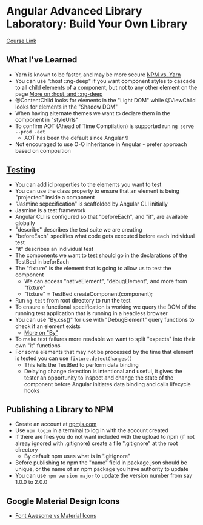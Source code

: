 # Angular Advanced Library Laboratory: Build Your Own Library #
[Course Link](https://angular-university.io/course/angular-advanced-course)

## What I've Learned ##
* Yarn is known to be faster, and may be more secure
[NPM vs. Yarn](https://www.whitesourcesoftware.com/free-developer-tools/blog/npm-vs-yarn-which-should-you-choose/)
* You can use ":host ::ng-deep" if you want component styles to cascade to all child elements of a component, but not to any other element on the page
[More on :host, and ::ng-deep](https://blog.angular-university.io/angular-host-context/)
* @ContentChild looks for elements in the "Light DOM" while @ViewChild looks for elements in the "Shadow DOM"
* When having alternate themes we want to declare them in the component in "styleUrls"
* To confirm AOT (Ahead of Time Compilation) is supported run `ng serve --prod -aot`
    * AOT has been the default since Angular 9
* Not encouraged to use O-O inheritance in Angular - prefer approach based on composition

## [Testing](https://angular.io/guide/testing) ##
* You can add id properties to the elements you want to test
* You can use the class property to ensure that an element is being "projected" inside a component
* "Jasmine sepecification" is scaffolded by Angular CLI initially
* Jasmine is a test framework
* Angular CLI is configured so that "beforeEach", and "it", are available globally
* "describe" describes the test suite we are creating
* "beforeEach" specifies what code gets executed before each individual test
* "it" describes an individual test
* The components we want to test should go in the declarations of the TestBed in beforEach
* The "fixture" is the element that is going to allow us to test the component
    * We can access "nativeElement", "debugElement", and more from "fixture"
    * "fixture" = TestBed.createComponent(component);
* Run `ng test` from root directory to run the test
* To ensure a functional specification is working we query the DOM of the running test application that is running in a headless browser
* You can use "By.css()" for use with "DebugElement" query functions to check if an element exists
    * [More on "By"](https://angular.io/api/platform-browser/By)
* To make test failures more readable we want to split "expects" into their own "it" functions
* For some elements that may not be processed by the time that element is tested you can use `fixture.detectChanges()`
    * This tells the TestBed to perform data binding
    * Delaying change detection is intentional and useful, it gives the tester an opportunity to inspect and change the state of the component before Angular initiates data binding and calls lifecycle hooks

## Publishing a Library to NPM ##
* Create an account at [npmjs.com](npmjs.com)
* Use `npm login` in a terminal to log in with the account created
* If there are files you do not want included with the upload to npm (if not alreay ignored with .gitignore) create a file ".gitignore" at the root directory
    * By default npm uses what is in ".gitignore"
* Before publishing to npm the "name" field in package.json should be unique, or the name of an npm package you have authority to update
* You can use `npm version major` to update the version number from say 1.0.0 to 2.0.0

## Google Material Design Icons ##
* [Font Awesome vs Material Icons](https://www.barenakedcoder.com/blog/2020/03/font-awesome-material-icons/)